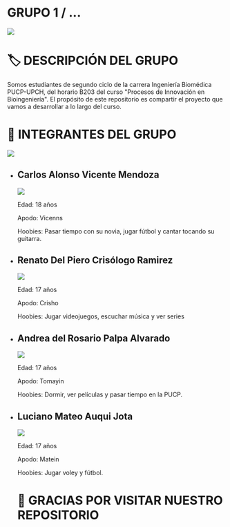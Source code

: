 # GRUPO 1 / ...
![](https://github.com/xlram27/Grupo1-PIB/blob/main/Imagenes/Procesos%20de.png)

# 🏷️ DESCRIPCIÓN DEL GRUPO
Somos estudiantes de segundo ciclo de la carrera Ingeniería Biomédica PUCP-UPCH, del horario B203 del curso "Procesos de Innovación en Bioingeniería". El propósito de este repositorio es compartir el proyecto que vamos a desarrollar a lo largo del curso.

# 📑 INTEGRANTES DEL GRUPO
![](https://github.com/xlram27/Grupo1-PIB/blob/main/Imagenes/grupo.jpg)


- ## Carlos Alonso Vicente Mendoza
  ![](https://github.com/xlram27/Grupo1-PIB/blob/main/Imagenes/alonso1.jpg)

    Edad: 18 años

    Apodo: Vicenns

    Hoobies: Pasar tiempo con su novia, jugar fútbol y cantar tocando su guitarra.

- ## Renato Del Piero Crisólogo Ramirez
  ![](https://github.com/xlram27/Grupo1-PIB/blob/main/Imagenes/renato.jpg)

     Edad: 17 años

     Apodo: Crisho

     Hoobies: Jugar videojuegos, escuchar música y ver series

- ## Andrea del Rosario Palpa Alvarado
  ![](https://github.com/xlram27/Grupo1-PIB/blob/main/Imagenes/andrea.jpg)

     Edad: 17 años

     Apodo: Tomayin

     Hoobies: Dormir, ver películas y pasar tiempo en la PUCP.

- ## Luciano Mateo Auqui Jota
  ![](https://github.com/xlram27/Grupo1-PIB/blob/main/Imagenes/mateo.jpg)

     Edad: 17 años

     Apodo: Matein

     Hoobies: Jugar voley y fútbol.

  # 👋 GRACIAS POR VISITAR NUESTRO REPOSITORIO 
 

  
